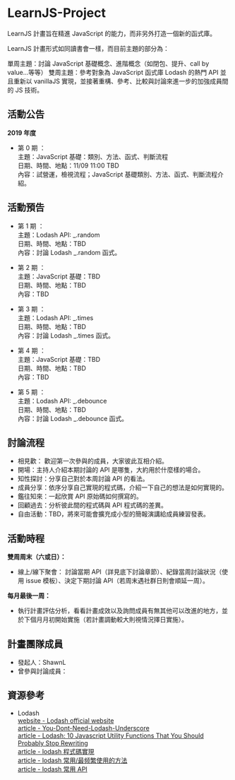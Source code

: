 # LearnJS-Project

LearnJS 計畫旨在精進 JavaScript 的能力，而非另外打造一個新的函式庫。

LearnJS 計畫形式如同讀書會一樣，而目前主題的部分為：

單周主題：討論 JavaScript 基礎概念、進階概念（如閉包、提升、call by value...等等）
雙周主題：參考對象為 JavaScript 函式庫 Lodash 的熱門 API 並且重新以 vanillaJS 實現，並接著重構、參考、比較與討論來進一步的加強成員間的 JS 技術。

## 活動公告

**2019 年度** <br>
- 第 0 期 ：<br>
  主題：JavaScript 基礎：類別、方法、函式、判斷流程 <br>
  日期、時間、地點：11/09 11:00 TBD <br>
  內容：試營運，檢視流程；JavaScript 基礎類別、方法、函式、判斷流程介紹。 <br>
 
 ## 活動預告

- 第 1 期 ：<br>
  主題：Lodash API: \_.random <br>
  日期、時間、地點：TBD <br>
  內容：討論 Lodash \_.random 函式。 <br>
  
- 第 2 期 ：<br>
  主題：JavaScript 基礎：TBD <br>
  日期、時間、地點：TBD <br>
  內容：TBD <br>
  
- 第 3 期 ：<br>
  主題：Lodash API: \_.times <br>
  日期、時間、地點：TBD <br>
  內容：討論 Lodash \_.times 函式。 <br>
  
- 第 4 期 ：<br>
  主題：JavaScript 基礎：TBD <br>
  日期、時間、地點：TBD <br>
  內容：TBD <br>

- 第 5 期 ：<br>
  主題：Lodash API: \_.debounce <br>
  日期、時間、地點：TBD <br>
  內容：討論 Lodash \_.debounce 函式。 <br>

## 討論流程

- 相見歡： 歡迎第一次參與的成員，大家彼此互相介紹。
- 開場：主持人介紹本期討論的 API 是哪隻，大約用於什麼樣的場合。
- 知性探討：分享自己對於本周討論 API 的看法。
- 成員分享：依序分享自己實現的程式碼，介紹一下自己的想法是如何實現的。
- 鑑往知來：一起欣賞 API 原始碼如何撰寫的。
- 回顧過去：分析彼此間的程式碼與 API 程式碼的差異。
- 自由活動：TBD，將來可能會擴充成小型的簡報演講給成員練習發表。

## 活動時程 

**雙周周末（六或日）：**
- 線上/線下聚會： 討論當期 API（詳見底下討論章節）、紀錄當周討論狀況（使用 issue 模板）、決定下期討論 API（若周末遇社群日則會順延一周）。

**每月最後一周：**
- 執行計畫評估分析，看看計畫成效以及詢問成員有無其他可以改進的地方，並於下個月月初開始實施（若計畫調動較大則視情況擇日實施）。


## 計畫團隊成員

- 發起人：ShawnL
- 曾參與討論成員：


## 資源參考

- Lodash<br>
  [website - Lodash official website](https://lodash.com/docs/4.17.15)<br>
  [article - You-Dont-Need-Lodash-Underscore](https://github.com/you-dont-need/You-Dont-Need-Lodash-Underscore)<br>
  [article - Lodash: 10 Javascript Utility Functions That You Should Probably Stop Rewriting](https://colintoh.com/blog/lodash-10-javascript-utility-functions-stop-rewriting)<br>
  [article - lodash 程式碼實現](https://siddharam.com.tw/post/20190423/)<br>
  [article - lodash 常用/最频繁使用的方法](https://blog.csdn.net/Embrace924/article/details/80757854)<br>
  [article - lodash 常用 API](https://blog.poetries.top/2018/12/06/lodash-api/)<br>

